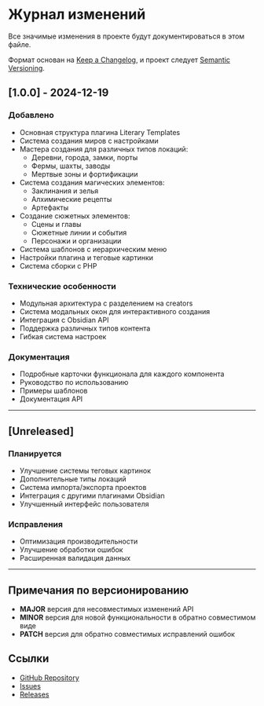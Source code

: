 # Журнал изменений

Все значимые изменения в проекте будут документироваться в этом файле.

Формат основан на [Keep a Changelog](https://keepachangelog.com/ru/1.0.0/),
и проект следует [Semantic Versioning](https://semver.org/lang/ru/).

## [1.0.0] - 2024-12-19

### Добавлено
- Основная структура плагина Literary Templates
- Система создания миров с настройками
- Мастера создания для различных типов локаций:
  - Деревни, города, замки, порты
  - Фермы, шахты, заводы
  - Мертвые зоны и фортификации
- Система создания магических элементов:
  - Заклинания и зелья
  - Алхимические рецепты
  - Артефакты
- Создание сюжетных элементов:
  - Сцены и главы
  - Сюжетные линии и события
  - Персонажи и организации
- Система шаблонов с иерархическим меню
- Настройки плагина и теговые картинки
- Система сборки с PHP

### Технические особенности
- Модульная архитектура с разделением на creators
- Система модальных окон для интерактивного создания
- Интеграция с Obsidian API
- Поддержка различных типов контента
- Гибкая система настроек

### Документация
- Подробные карточки функционала для каждого компонента
- Руководство по использованию
- Примеры шаблонов
- Документация API

---

## [Unreleased]

### Планируется
- Улучшение системы теговых картинок
- Дополнительные типы локаций
- Система импорта/экспорта проектов
- Интеграция с другими плагинами Obsidian
- Улучшенный интерфейс пользователя

### Исправления
- Оптимизация производительности
- Улучшение обработки ошибок
- Расширенная валидация данных

---

## Примечания по версионированию

- **MAJOR** версия для несовместимых изменений API
- **MINOR** версия для новой функциональности в обратно совместимом виде
- **PATCH** версия для обратно совместимых исправлений ошибок

## Ссылки

- [GitHub Repository](https://github.com/captain-ogneryar/literary-templates)
- [Issues](https://github.com/captain-ogneryar/literary-templates/issues)
- [Releases](https://github.com/captain-ogneryar/literary-templates/releases)
